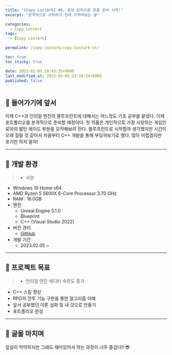 ```yaml
---
title: "[Copy LostArk] #0. 로아 모작으로 포폴 준비 시작!"
excerpt: "본격적으로 시작하기 전에 끄적여보는 글"

categories:
  - Copy LostArk
tags:
  - [Copy LostArk]

permalink: /copy-lostark/copy-lostark-ot/

toc: true
toc_sticky: true

date: 2023-02-05 18:43:35+0900
last_modified_at: 2023-02-05 22:16:54+0900
published: false
---
```


## 👻 들어가기에 앞서
이제 C++과 언리얼 엔진의 블루프린트에 대해서는 어느정도 기초 공부를 끝냈다. 이제 포트폴리오를 본격적으로 준비할 예정이다. 첫 작품은 개인적으로 가장 사랑하는 게임인 로아의 발탄 레이드 부분을 모작해보려 한다. 블루프린트로 시작할까 생각했지만 시간이 오래 걸릴 것 같아서 처음부터 C++ 개발을 통해 부딪혀보기로 했다. 많이 어렵겠지만 포기만 하지 말자!

***

## 👻 개발 환경
> - 사양
  - Windows 10 Home x64
  - AMD Ryzen 5 5600X 6-Core Processor 3.70 GHz
  - RAM : 16.0GB
- 엔진
  - Unreal Engine 5.1.0
  - Blueprint
  - C++ (Visual Studio 2022)
- 버전 관리
  - [GitHub](https://github.com/choi-dan-di/Portfolio/tree/main/CopyLostArk)
- 개발 기간
  - 2023.02.05 ~ 

***

## 👻 프로젝트 목표
> - 언리얼 엔진 에디터 숙련도 증가
- C++ 스킬 향상
- RPG의 전투 기능 구현을 통한 알고리즘 이해
- 앞서 공부했던 이론 심화 및 내 것으로 만들기
- 포트폴리오 완성

***

## 👻 글을 마치며
앞길이 막막하지만 그래도 재미있어서 하는 과정이 너무 즐겁다!! 😎